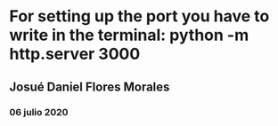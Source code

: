 # For setting up the port you have to write in the terminal: python -m http.server 3000

## Josué Daniel Flores Morales
### 06 julio 2020
